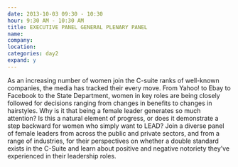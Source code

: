 ```yaml
---
date: 2013-10-03 09:30 - 10:30
hour: 9:30 AM - 10:30 AM
title: EXECUTIVE PANEL GENERAL PLENARY PANEL
name: 
company: 
location:
categories: day2
expand: y 
---
```

As an increasing number of women join the C-suite ranks of well-known companies, the media has tracked their every move. From Yahoo! to Ebay to Facebook to the State Department, women in key roles are being closely followed for decisions ranging from changes in benefits to changes in hairstyles. Why is it that being a female leader generates so much attention? Is this a natural element of progress, or does it demonstrate a step backward for women who simply want to LEAD? Join a diverse panel of female leaders from across the public and private sectors, and from a range of industries, for their perspectives on whether a double standard exists in the C-Suite and learn about positive and negative notoriety they’ve experienced in their leadership roles. 
